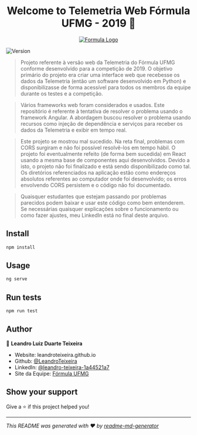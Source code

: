 <h1 align="center">Welcome to Telemetria Web Fórmula UFMG - 2019 👋</h1>
<p align="center">
  <a href = "https://formulaufmg.com.br/"><img alt="Formula Logo" src="https://formulaufmg.com.br/wp-content/uploads/2020/05/LOGO-FORMULA-BRANCO-E-VERMELHO.png" /> </a>
</p>

<p>
  <img alt="Version" src="https://img.shields.io/badge/version-0.1.0-blue.svg?cacheSeconds=2592000" />
</p>


> Projeto referente à versão web da Telemetria do Fórmula UFMG conforme desenvolvido para a competição de 2019. O objetivo primário do projeto era criar uma interface web que recebesse os dados da Telemetria (então um software desenvolvido em Python) e disponibilizasse de forma acessível para todos os membros da equipe durante os testes e a competição.

> Vários frameworks web foram considerados e usados. Este repositório é referente à tentativa de resolver o problema usando o framework Angular. A abordagem buscou resolver o problema usando recursos como injeção de dependência e serviços para receber os dados da Telemetria e exibir em tempo real.

> Este projeto se mostrou mal sucedido. Na reta final, problemas com CORS surgiram e não foi possível resolvê-los em tempo hábil. O projeto foi eventualmente refeito (de forma bem sucedida) em React usando a mesma base de componentes aqui desenvolvidos. Devido a isto, o projeto não foi finalizado e está sendo disponibilizado como tal. Os diretórios referenciados na aplicação estão como endereços absolutos referentes ao computador onde foi desenvolvido; os erros envolvendo CORS persistem e o código não foi documentado.

> Quaisquer estudantes que estejam passando por problemas parecidos podem baixar e usar este código como bem entenderem. Se necessárias quaisquer explicações sobre o funcionamento ou como fazer ajustes, meu LinkedIn está no final deste arquivo.

## Install

```sh
npm install
```

## Usage

```sh
ng serve
```

## Run tests

```sh
npm run test
```

## Author

👤 **Leandro Luiz Duarte Teixeira**

* Website: leandroteixeira.github.io
* Github: [@LeandroTeixeira](https://github.com/LeandroTeixeira)
* LinkedIn: [@leandro-teixeira-1a44521a7](https://linkedin.com/in/leandro-teixeira-1a44521a7)
* Site da Equipe: [Fórmula UFMG](https://formulaufmg.com.br/)

## Show your support

Give a ⭐️ if this project helped you!

***
_This README was generated with ❤️ by [readme-md-generator](https://github.com/kefranabg/readme-md-generator)_
